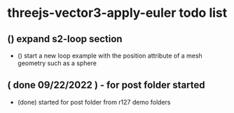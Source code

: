 # threejs-vector3-apply-euler todo list

## () expand s2-loop section
* () start a new loop example with the position attribute of a mesh geometry such as a sphere

## ( done 09/22/2022 ) - for post folder started
* (done) started for post folder from r127 demo folders

